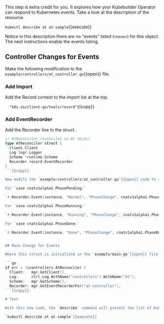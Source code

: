 This step is extra credit for you. It explores how your Kubebuilder Operator can respond to Kubernetes events. Take a look at the description of the resource.

`kubectl describe at at-sample`{{execute}}

Notice in this description there are no "events" listed (`<none>`) for this object. The next instructions enable the events listing.

## Controller Changes for Events

Make the following modification to the `example/controllers/at_controller.go`{{open}} file.

### Add Import

Add the Record context to the import list at the top.

`  "k8s.io/client-go/tools/record"`{{copy}}

### Add EventRecorder

Add the Recorder line to the struct.

```go
// AtReconciler reconciles an At object
type AtReconciler struct {
  client.Client
  Log logr.Logger
  Scheme *runtime.Scheme
  Recorder record.EventRecorder
}
```{{copy}}

Now modify the `example/controllers/at_controller.go`{{open}} code to record the events for each transition of the phase status. You will want to add each of these recording instructions to the respective case in the switch statements.

For `case cnatv1alpha1.PhasePending:`

`r.Recorder.Event(instance, "Normal", "PhaseChange", cnatv1alpha1.PhasePending)`{{copy}}

For `case cnatv1alpha1.PhaseRunning:`

`r.Recorder.Event(instance, "Running", "PhaseChange", cnatv1alpha1.PhaseRunning)`{{copy}}

For `case cnatv1alpha1.PhaseDone:`

`r.Recorder.Event(instance, "Done", "PhaseChange", cnatv1alpha1.PhaseDone)`{{copy}}


## Main Change for Events

Where this struct is initialized in the `example/main.go`{{open}} file, add the Recorder line.

```go
if err = (&controllers.AtReconciler {
  Client:   mgr.GetClient(),
  Log:      ctrl.Log.WithName("controllers").WithName("At"),
  Scheme:   mgr.GetScheme(),
  Recorder: mgr.GetEventRecorderFor("at-controller"),
```{{copy}}

# Test

With this new code, the `describe` command will present the list of Kubernetes events on related to the resource.

`kubectl describe at at-sample`{{execute}}
